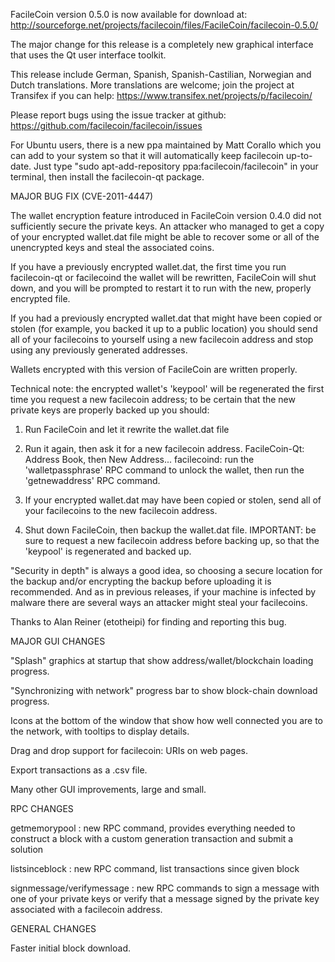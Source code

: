 FacileCoin version 0.5.0 is now available for download at:
http://sourceforge.net/projects/facilecoin/files/FacileCoin/facilecoin-0.5.0/

The major change for this release is a completely new graphical interface that uses the Qt user interface toolkit.

This release include German, Spanish, Spanish-Castilian, Norwegian and Dutch translations. More translations are welcome; join the project at Transifex if you can help:
https://www.transifex.net/projects/p/facilecoin/

Please report bugs using the issue tracker at github:
https://github.com/facilecoin/facilecoin/issues

For Ubuntu users, there is a new ppa maintained by Matt Corallo which you can add to your system so that it will automatically keep facilecoin up-to-date.  Just type "sudo apt-add-repository ppa:facilecoin/facilecoin" in your terminal, then install the facilecoin-qt package.

MAJOR BUG FIX  (CVE-2011-4447)

The wallet encryption feature introduced in FacileCoin version 0.4.0 did not sufficiently secure the private keys. An attacker who
managed to get a copy of your encrypted wallet.dat file might be able to recover some or all of the unencrypted keys and steal the
associated coins.

If you have a previously encrypted wallet.dat, the first time you run facilecoin-qt or facilecoind the wallet will be rewritten, FacileCoin will
shut down, and you will be prompted to restart it to run with the new, properly encrypted file.

If you had a previously encrypted wallet.dat that might have been copied or stolen (for example, you backed it up to a public
location) you should send all of your facilecoins to yourself using a new facilecoin address and stop using any previously generated addresses.

Wallets encrypted with this version of FacileCoin are written properly.

Technical note: the encrypted wallet's 'keypool' will be regenerated the first time you request a new facilecoin address; to be certain that the
new private keys are properly backed up you should:

1. Run FacileCoin and let it rewrite the wallet.dat file

2. Run it again, then ask it for a new facilecoin address.
FacileCoin-Qt: Address Book, then New Address...
facilecoind: run the 'walletpassphrase' RPC command to unlock the wallet,  then run the 'getnewaddress' RPC command.

3. If your encrypted wallet.dat may have been copied or stolen, send  all of your facilecoins to the new facilecoin address.

4. Shut down FacileCoin, then backup the wallet.dat file.
IMPORTANT: be sure to request a new facilecoin address before backing up, so that the 'keypool' is regenerated and backed up.

"Security in depth" is always a good idea, so choosing a secure location for the backup and/or encrypting the backup before uploading it is recommended. And as in previous releases, if your machine is infected by malware there are several ways an attacker might steal your facilecoins.

Thanks to Alan Reiner (etotheipi) for finding and reporting this bug.

MAJOR GUI CHANGES

"Splash" graphics at startup that show address/wallet/blockchain loading progress.

"Synchronizing with network" progress bar to show block-chain download progress.

Icons at the bottom of the window that show how well connected you are to the network, with tooltips to display details.

Drag and drop support for facilecoin: URIs on web pages.

Export transactions as a .csv file.

Many other GUI improvements, large and small.

RPC CHANGES

getmemorypool : new RPC command, provides everything needed to construct a block with a custom generation transaction and submit a solution

listsinceblock : new RPC command, list transactions since given block

signmessage/verifymessage : new RPC commands to sign a message with one of your private keys or verify that a message signed by the private key associated with a facilecoin address.

GENERAL CHANGES

Faster initial block download.
